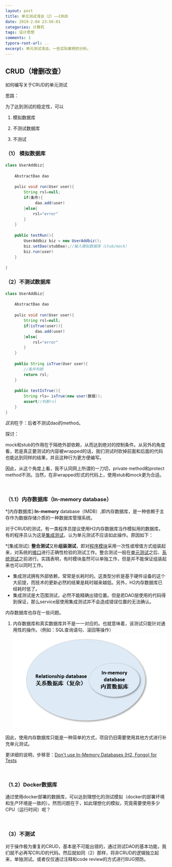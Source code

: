 ```yaml
---
layout: post
title: 单元测试浅谈（2）——CRUD
date: 2019-2-04 23:56:01
categories: 计算机
tags: 设计思想
comments: 1
typora-root-url: ..
excerpt: 单元测试浅谈，一些实际案例的分析。
---
```




## CRUD（增删改查）

如何编写关于CRUD的单元测试

思路：

为了达到测试的稳定性，可以

1. 模拟数据库

2. 不测试数据库
3. 不测试

### （1） 模拟数据库

<p class="cxj_code"></p>

```java
class UserAddbiz{
    
    AbstractDao dao
    
    pulic void run(User user){
        String rsl=null;
        if(条件){
             dao.add(user) 
        }else{
            rsl="error"
        }        
    }
    
    public testRun(){
        UserAddbiz biz = new UserAddbiz();
        biz.setDao(stubDao);//输入模拟数据库（stub/mock）
        biz.run(user)
    }  
    
}
```

### （2）不测试数据库

<p class="cxj_code"></p>

```java
class UserAddbiz{
    
    AbstractDao dao
    
    pulic void run(User user){
        String rsl=null;
        if(isTrue(user)){
             dao.add(user) 
        }else{
            rsl="error"
        }        
    }
    
    public String isTrue(User user){
        //条件判断
        return rsl;
    }
    
    public testIsTrue(){
    	String rls= isTrue(new user(数据));
        assert//判断rsl
    }      
}
```

*区别*在于：后者不测试dao的method。

探讨：

mock和stub的作用在于隔绝外部依赖，从而达到绝对的控制条件。从另外的角度看，若是真正要测试的内容被wrapped的话，我们测试时砍掉前面和后面的代码也能达到同样的结果，并且这种行为更方便编写。

因此，从这个角度上看，我不认同网上所谓的一刀切，private method和protect method不测。当然，在非wrapped形式的代码上，使用stub和mock更为合适。

<br>

### （1.1）内存数据库（In-memory database）

*[内存数据库]:**In-memory** database（IMDB）,即内存数据库，是一种依赖于主存作为数据存储介质的一种数据库管理系统。

对于CRUD的测试，有一类程序员提议使用H2内存数据库当作模拟用的数据库。有的程序员认为这是[集成测试](#集成测试)，认为单元测试不应该如此操作。原因如下：

*[集成测试]: **整合测试**又称**组装测试**，即对[程序模块](https://zh.wikipedia.org/w/index.php?title=%E7%A8%8B%E5%BA%8F%E6%A8%A1%E5%9D%97&action=edit&redlink=1)采用一次性或增值方式组装起来，对系统的[接口](https://zh.wikipedia.org/wiki/%E6%8E%A5%E5%8F%A3)进行正确性检验的测试工作。整合测试一般在[单元测试](https://zh.wikipedia.org/wiki/%E5%8D%95%E5%85%83%E6%B5%8B%E8%AF%95)之后、[系统测试](https://zh.wikipedia.org/wiki/%E7%B3%BB%E7%BB%9F%E6%B5%8B%E8%AF%95)之前进行。实践表明，有时模块虽然可以单独工作，但是并不能保证组装起来也可以同时工作。

- 集成测试拥有外部依赖，常常是长耗时的。这类型分析是基于硬件设备的这个大前提，而技术的更新必然的结果是耗时越来越低。另外，H2内存数据库已经耗时低了。
- 集成测试是大范围测试，必然不能精确出错位置。但是若DAO层使用的代码得到保证，那么service层使用集成测试并不会造成错误位置的无法确认。

内存数据库也存在一些问题。

1. 内存数据库和真实数据库并不是一一对应的。也就意味着，该测试只能针对通用性的操作。（例如：SQL查询语句、滚回等操作）
   ![1548578797084](/../assets/blog_res/1548578754622.png)

因此，使用内存数据库只能是一种简单的方式，项目仍旧需要使用其他方式进行补充单元测试。

更详细的说明，步移至：[Don't use In-Memory Databases (H2, Fongo) for Tests](https://blog.philipphauer.de/dont-use-in-memory-databases-tests-h2/)

<br>

### （1.2）Docker数据库

通过使用docker部署的数据库，可以达到理想化的测试模拟（docker的部署坏境和生产环境是一致的）。然而问题在于，如此理想化的模拟，究竟需要使用多少CPU（运行时间）呢？

<br>

### （3）不测试

对于操作极为重复的CRUD，基本是不可能出错的，通过测试DAO的基本功能，我们就不必再写CRUD的代码。然后就如同（2）那样，将非CRUD的逻辑独立起来，单独测试。或者仅仅通过注释和code review的方式进行BUG预防。